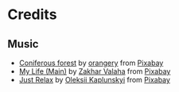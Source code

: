 # Credits
## Music
- [Coniferous forest](https://pixabay.com/music/acoustic-group-coniferous-forest-142569/) by <a href="https://pixabay.com/users/orangery-34071953/?utm_source=link-attribution&utm_medium=referral&utm_campaign=music&utm_content=142569">orangery</a> from <a href="https://pixabay.com/music//?utm_source=link-attribution&utm_medium=referral&utm_campaign=music&utm_content=142569">Pixabay</a>
- [My Life (Main)](https://pixabay.com/music/acoustic-group-my-life-main-6670/) by <a href="https://pixabay.com/users/good_b_music-22836301/?utm_source=link-attribution&utm_medium=referral&utm_campaign=music&utm_content=6670">Zakhar Valaha</a> from <a href="https://pixabay.com/music//?utm_source=link-attribution&utm_medium=referral&utm_campaign=music&utm_content=6670">Pixabay</a>
- [Just Relax](https://pixabay.com/music/beautiful-plays-just-relax-11157/) by <a href="https://pixabay.com/users/lesfm-22579021/?utm_source=link-attribution&utm_medium=referral&utm_campaign=music&utm_content=11157">Oleksii Kaplunskyi</a> from <a href="https://pixabay.com//?utm_source=link-attribution&utm_medium=referral&utm_campaign=music&utm_content=11157">Pixabay</a>
